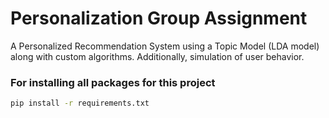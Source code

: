 # Personalization Group Assignment

A Personalized Recommendation System using a Topic Model (LDA model) along with custom algorithms. Additionally, simulation of user behavior.


### For installing all packages for this project
```sh
pip install -r requirements.txt
```
